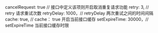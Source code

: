 cancelRequest: true  // 接口中定义该项则开启取消重复请求功能
retry: 3, // retry 请求重试次数
retryDelay: 1000，// retryDelay 两次重试之间的时间间隔
cache: true, // cache： true 开启当前接口缓存
setExpireTime: 30000，// setExpireTime 当前接口缓存时限